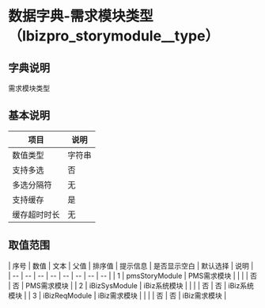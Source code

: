 # 数据字典-需求模块类型（Ibizpro_storymodule__type）
## 字典说明
需求模块类型

## 基本说明
| 项目 | 说明 |
| -- | -- |
| 数值类型 | 字符串 |
| 支持多选 | 否 |
| 多选分隔符 | 无 |
| 支持缓存 | 是 |
| 缓存超时时长 | 无 |

## 取值范围
| 序号 | 数值 | 文本 | 父值 | 排序值 | 提示信息 | 是否显示空白 | 默认选择 | 说明 |
| -- | -- | -- | -- | -- | -- | -- | -- |
| 1 | pmsStoryModule | PMS需求模块 |  |  |  | 否 | 否 | PMS需求模块 |
| 2 | iBizSysModule | iBiz系统模块 |  |  |  | 否 | 否 | iBiz系统模块 |
| 3 | iBizReqModule | iBiz需求模块 |  |  |  | 否 | 否 | iBiz需求模块 |

